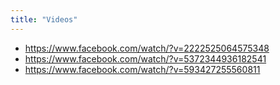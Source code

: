 ```yaml
---
title: "Videos"
---
```


- https://www.facebook.com/watch/?v=2222525064575348
- https://www.facebook.com/watch/?v=5372344936182541
- https://www.facebook.com/watch/?v=593427255560811